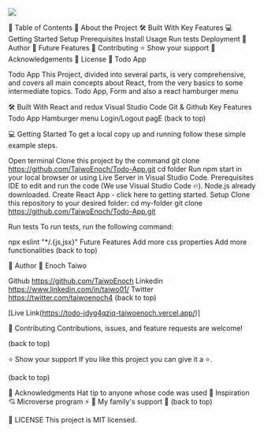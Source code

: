 <img src="https://camo.githubusercontent.com/619300e0047fa698c6461b628db12c5478e60c6729fefecfda171058fa3ab91b/68747470733a2f2f696d672e736869656c64732e696f2f62616467652f544f444f4150502d70696e6b76696f6c6574">


📗 Table of Contents
📖 About the Project
🛠 Built With
Key Features
💻 Getting Started
Setup
Prerequisites
Install
Usage
Run tests
Deployment
👥 Author
🔭 Future Features
🤝 Contributing
⭐️ Show your support
🙏 Acknowledgements
📝 License
📖 Todo App

Todo App
This Project, divided into several parts, is very comprehensive, and covers all main concepts about React, from the very basics to some intermediate topics. Todo App, Form and also a react hamburger menu

🛠 Built With
React and redux
Visual Studio Code
Git & Github
Key Features
Todo App
Hamburger menu
Login/Logout pagE
(back to top)

💻 Getting Started
To get a local copy up and running follow these simple example steps.

Open terminal
Clone this project by the command git clone https://github.com/TaiwoEnoch/Todo-App.git
cd <clone> folder
Run npm start in your local browser or using Live Server in Visual Studio Code.
Prerequisites
IDE to edit and run the code (We use Visual Studio Code 🔥).
Node.js already downloaded.
Create React App - click here to getting started.
Setup
Clone this repository to your desired folder: cd my-folder git clone https://github.com/TaiwoEnoch/Todo-App.git

Run tests
To run tests, run the following command:

npx eslint "*/.{js,jsx}"
Future Features
Add more css properties
Add more functionalities
(back to top)

👥 Author
👤 Enoch Taiwo

Github https://github.com/TaiwoEnoch
Linkedin https://www.linkedin.com/in/taiwo01/
Twitter https://twitter.com/taiwoenoch4
(back to top)

[Live Link(https://todo-jdyg4qziq-taiwoenoch.vercel.app/)]

🤝 Contributing
Contributions, issues, and feature requests are welcome!

(back to top)

⭐️ Show your support
If you like this project you can give it a ⭐️.

(back to top)

🙏 Acknowledgments
Hat tip to anyone whose code was used 🔰
Inspiration 💘
Microverse program ⚡ 🏹
My family's support 🙌
(back to top)

📝 LICENSE
This project is MIT licensed.